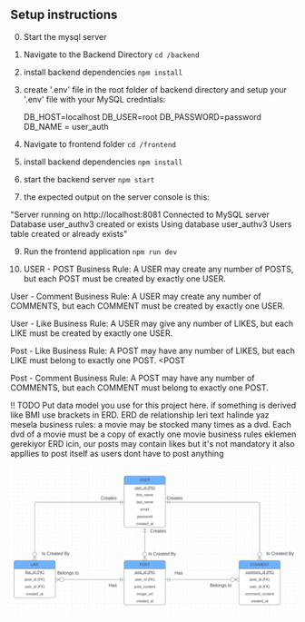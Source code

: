 ## Setup instructions

0. Start the mysql server

1. Navigate to the Backend Directory
   `cd /backend`
2. install backend dependencies
   `npm install`
3. create '.env' file in the root folder of backend directory and setup your '.env' file with your MySQL credntials:

   DB_HOST=localhost
   DB_USER=root
   DB_PASSWORD=password
   DB_NAME = user_auth

4. Navigate to frontend folder
   `cd /frontend`

5. install backend dependencies
   `npm install`

6. start the backend server
   `npm start`

7. the expected output on the server console is this:

"Server running on http://localhost:8081
Connected to MySQL server
Database user_authv3 created or exists
Using database user_authv3
Users table created or already exists"

9. Run the frontend application
   `npm run dev`

10. USER - POST
    Business Rule: A USER may create any number of POSTS, but each POST must be created by exactly one USER.
    <entity> <minimum cardinality> <relationshop> <maximum> <cardinality> <entity>
    <USER> <may> <Create> <any number> <POSTS>
    <POST> <must be created by> <exactly one> <USER>

User - Comment
Business Rule: A USER may create any number of COMMENTS, but each COMMENT must be created by exactly one USER.
<USER> <may create> <any number> <COMMENTS>
<COMMENT> <must be created by> <exactly one> <USER>

User - Like
Business Rule: A USER may give any number of LIKES, but each LIKE must be created by exactly one USER.
<USER> <may> <give> <any number> <LIKES>
<LIKE> <must be created by> <exactly one> <USER>

Post - Like
Business Rule: A POST may have any number of LIKES, but each LIKE must belong to exactly one POST.
<POST> <may have> <any number> <LIKES>
<LIKE> <must belong to> <exactly one> <POST

Post - Comment
Business Rule: A POST may have any number of COMMENTS, but each COMMENT must belong to exactly one POST.
<POST> <may have> <any number> <COMMENTS>
<COMMENT> <must belong to> <exactly one> <POST>

!! TODO
Put data model you use for this project here. if something is derived like BMI use brackets in ERD. ERD de
relationship leri text halinde yaz mesela business rules: a movie may be stocked many times as a dvd. Each dvd of a movie must be a copy of exactly one movie
business rules eklemen gerekiyor ERD icin, <entity> <minimum cardinality> <relationshop> <maximum> <cardinality> <entity>
our posts may contain likes but it's not mandatory it also appllies to post itself as users dont have to post anything

![ERD Diagram](./ERD.png)
